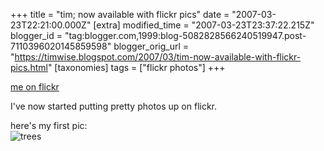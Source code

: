 +++
title = "tim; now available with flickr pics"
date = "2007-03-23T22:21:00.000Z"
[extra]
modified_time = "2007-03-23T23:37:22.215Z"
blogger_id = "tag:blogger.com,1999:blog-5082828566240519947.post-7110396020145859598"
blogger_orig_url = "https://timwise.blogspot.com/2007/03/tim-now-available-with-flickr-pics.html"
[taxonomies]
tags = ["flickr photos"]
+++

[me on flickr](http://www.flickr.com/photos/7463254%40N02/)  

I've now started putting pretty photos up on flickr.  

here's my first pic:  
![trees](http://farm1.static.flickr.com/160/431853892_7828040373_d.jpg)
